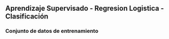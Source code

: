 ## Aprendizaje Supervisado - Regresion Logistica - Clasificación

### Conjunto de datos de entrenamiento
